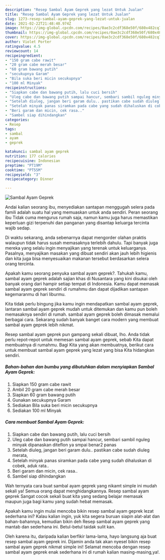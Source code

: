 ```yaml
---
description: "Resep Sambal Ayam Geprek yang lezat Untuk Jualan"
title: "Resep Sambal Ayam Geprek yang lezat Untuk Jualan"
slug: 1273-resep-sambal-ayam-geprek-yang-lezat-untuk-jualan
date: 2021-02-22T21:48:40.974Z
image: https://img-global.cpcdn.com/recipes/0ae3c2cdf368e50f/680x482cq70/sambal-ayam-geprek-foto-resep-utama.jpg
thumbnail: https://img-global.cpcdn.com/recipes/0ae3c2cdf368e50f/680x482cq70/sambal-ayam-geprek-foto-resep-utama.jpg
cover: https://img-global.cpcdn.com/recipes/0ae3c2cdf368e50f/680x482cq70/sambal-ayam-geprek-foto-resep-utama.jpg
author: Violet Porter
ratingvalue: 4.5
reviewcount: 14
recipeingredient:
- "150 gram cabe rawit"
- "20 gram cabe merah besar"
- "60 gram bawang putih"
- "secukupnya Garam"
- "Bila suka beri micin secukupnya"
- "100 ml Minyak"
recipeinstructions:
- "Siapkan cabe dan bawang putih, lalu cuci bersih"
- "Uleg cabe dan bawang putih sampai hancur, sembari sambil nguleg minyak dipanaskan diteflon ya smpai benar2 panas"
- "Setelah diuleg, jangan beri garam dulu.. pastikan cabe sudah diuleg merata,"
- "Setelah minyak panas siramkan pada cabe yang sudah dihaluskan di cobek, aduk rata.."
- "Beri garam dan micin, cek rasa.."
- "Sambel siap dihindangkan"
categories:
- Resep
tags:
- sambal
- ayam
- geprek

katakunci: sambal ayam geprek 
nutrition: 177 calories
recipecuisine: Indonesian
preptime: "PT19M"
cooktime: "PT55M"
recipeyield: "3"
recipecategory: Dinner

---
```



![Sambal Ayam Geprek](https://img-global.cpcdn.com/recipes/0ae3c2cdf368e50f/680x482cq70/sambal-ayam-geprek-foto-resep-utama.jpg)

Andai kalian seorang ibu, menyediakan santapan menggugah selera pada famili adalah suatu hal yang memuaskan untuk anda sendiri. Peran seorang ibu Tidak cuma mengurus rumah saja, namun kamu juga harus memastikan keperluan gizi terpenuhi dan panganan yang disantap keluarga tercinta wajib sedap.

Di waktu  sekarang, anda sebenarnya dapat mengorder olahan praktis walaupun tidak harus susah memasaknya terlebih dahulu. Tapi banyak juga mereka yang selalu ingin menyajikan yang terenak untuk keluarganya. Pasalnya, menyajikan masakan yang dibuat sendiri akan jauh lebih higienis dan kita juga bisa menyesuaikan makanan tersebut berdasarkan selera orang tercinta. 



Apakah kamu seorang penyuka sambal ayam geprek?. Tahukah kamu, sambal ayam geprek adalah sajian khas di Nusantara yang kini disukai oleh banyak orang dari hampir setiap tempat di Indonesia. Kamu dapat memasak sambal ayam geprek sendiri di rumahmu dan dapat dijadikan santapan kegemaranmu di hari liburmu.

Kita tidak perlu bingung jika kamu ingin mendapatkan sambal ayam geprek, lantaran sambal ayam geprek mudah untuk ditemukan dan kamu pun boleh memasaknya sendiri di rumah. sambal ayam geprek boleh dimasak memalui berbagai cara. Sekarang sudah banyak banget cara modern yang membuat sambal ayam geprek lebih nikmat.

Resep sambal ayam geprek pun gampang sekali dibuat, lho. Anda tidak perlu repot-repot untuk memesan sambal ayam geprek, sebab Kita dapat membuatnya di rumahmu. Bagi Kita yang akan membuatnya, berikut cara untuk membuat sambal ayam geprek yang lezat yang bisa Kita hidangkan sendiri.

<!--inarticleads1-->

##### Bahan-bahan dan bumbu yang dibutuhkan dalam menyiapkan Sambal Ayam Geprek:

1. Siapkan 150 gram cabe rawit
1. Ambil 20 gram cabe merah besar
1. Siapkan 60 gram bawang putih
1. Gunakan secukupnya Garam
1. Sediakan Bila suka beri micin secukupnya
1. Sediakan 100 ml Minyak




<!--inarticleads2-->

##### Cara membuat Sambal Ayam Geprek:

1. Siapkan cabe dan bawang putih, lalu cuci bersih
1. Uleg cabe dan bawang putih sampai hancur, sembari sambil nguleg minyak dipanaskan diteflon ya smpai benar2 panas
1. Setelah diuleg, jangan beri garam dulu.. pastikan cabe sudah diuleg merata,
1. Setelah minyak panas siramkan pada cabe yang sudah dihaluskan di cobek, aduk rata..
1. Beri garam dan micin, cek rasa..
1. Sambel siap dihindangkan




Wah ternyata cara buat sambal ayam geprek yang nikamt simple ini mudah sekali ya! Semua orang dapat menghidangkannya. Resep sambal ayam geprek Sangat cocok sekali buat kita yang sedang belajar memasak maupun juga bagi kamu yang sudah hebat memasak.

Apakah kamu ingin mulai mencoba bikin resep sambal ayam geprek lezat sederhana ini? Kalau kalian ingin, yuk kita segera buruan siapin alat-alat dan bahan-bahannya, kemudian bikin deh Resep sambal ayam geprek yang mantab dan sederhana ini. Betul-betul taidak sulit kan. 

Oleh karena itu, daripada kalian berfikir lama-lama, hayo langsung aja buat resep sambal ayam geprek ini. Dijamin anda tak akan nyesel bikin resep sambal ayam geprek nikmat simple ini! Selamat mencoba dengan resep sambal ayam geprek enak sederhana ini di rumah kalian masing-masing,ya!.

